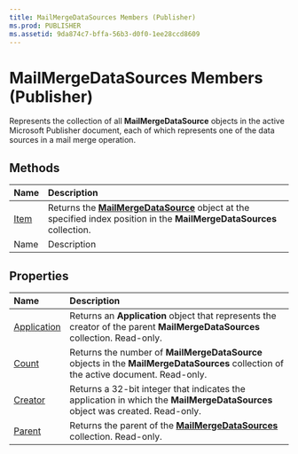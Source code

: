 ```yaml
---
title: MailMergeDataSources Members (Publisher)
ms.prod: PUBLISHER
ms.assetid: 9da874c7-bffa-56b3-d0f0-1ee28ccd8609
---
```



# MailMergeDataSources Members (Publisher)
Represents the collection of all  **MailMergeDataSource** objects in the active Microsoft Publisher document, each of which represents one of the data sources in a mail merge operation.

## Methods



|**Name**|**Description**|
|:-----|:-----|
| [Item](mailmergedatasources-item-method-publisher.md)|Returns the  **[MailMergeDataSource](mailmergedatasource-object-publisher.md)** object at the specified index position in the **MailMergeDataSources** collection.|
|Name|Description|

## Properties



|**Name**|**Description**|
|:-----|:-----|
| [Application](mailmergedatasources-application-property-publisher.md)|Returns an  **Application** object that represents the creator of the parent **MailMergeDataSources** collection. Read-only.|
| [Count](mailmergedatasources-count-property-publisher.md)|Returns the number of  **MailMergeDataSource** objects in the **MailMergeDataSources** collection of the active document. Read-only.|
| [Creator](mailmergedatasources-creator-property-publisher.md)|Returns a 32-bit integer that indicates the application in which the  **MailMergeDataSources** object was created. Read-only.|
| [Parent](mailmergedatasources-parent-property-publisher.md)|Returns the parent of the  **[MailMergeDataSources](mailmergedatasources-object-publisher.md)** collection. Read-only.|

